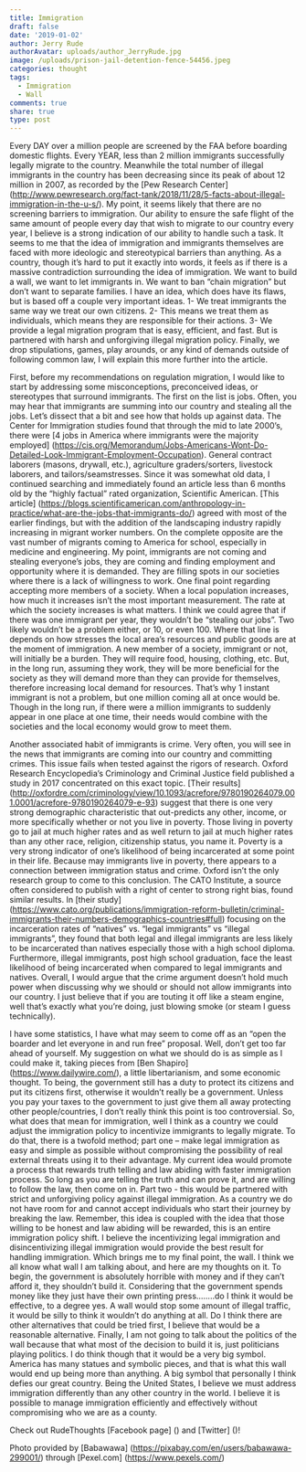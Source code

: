 ```yaml
---
title: Immigration
draft: false
date: '2019-01-02'
author: Jerry Rude
authorAvatar: uploads/author_JerryRude.jpg
image: /uploads/prison-jail-detention-fence-54456.jpeg
categories: thought
tags:
  - Immigration
  - Wall
comments: true
share: true
type: post
---
```

Every DAY over a million people are screened by the FAA before boarding domestic flights. Every YEAR, less than 2 million immigrants successfully legally migrate to the country. Meanwhile the total number of illegal immigrants in the country has been decreasing since its peak of about 12 million in 2007, as recorded by the [Pew Research Center] (http://www.pewresearch.org/fact-tank/2018/11/28/5-facts-about-illegal-immigration-in-the-u-s/). My point, it seems likely that there are no screening barriers to immigration. Our ability to ensure the safe flight of the same amount of people every day that wish to migrate to our country every year, I believe is a strong indication of our ability to handle such a task. It seems to me that the idea of immigration and immigrants themselves are faced with more ideologic and stereotypical barriers than anything. As a country, though it’s hard to put it exactly into words, it feels as if there is a massive contradiction surrounding the idea of immigration. We want to build a wall, we want to let immigrants in. We want to ban “chain migration” but don’t want to separate families. I have an idea, which does have its flaws, but is based off a couple very important ideas. 1- We treat immigrants the same way we treat our own citizens. 2- This means we treat them as individuals, which means they are responsible for their actions. 3- We provide a legal migration program that is easy, efficient, and fast. But is partnered with harsh and unforgiving illegal migration policy. Finally, we drop stipulations, games, play arounds, or any kind of demands outside of following common law, I will explain this more further into the article. 

First, before my recommendations on regulation migration, I would like to start by addressing some misconceptions, preconceived ideas, or stereotypes that surround immigrants. The first on the list is jobs. Often, you may hear that immigrants are summing into our country and stealing all the jobs. Let’s dissect that a bit and see how that holds up against data. The Center for Immigration studies found that through the mid to late 2000’s, there were [4 jobs in America where immigrants were the majority employed] (https://cis.org/Memorandum/Jobs-Americans-Wont-Do-Detailed-Look-Immigrant-Employment-Occupation). General contract laborers (masons, drywall, etc.), agriculture graders/sorters, livestock laborers, and tailors/seamstresses. Since it was somewhat old data, I continued searching and immediately found an article less than 6 months old by the “highly factual” rated organization, Scientific American. [This article] (https://blogs.scientificamerican.com/anthropology-in-practice/what-are-the-jobs-that-immigrants-do/) agreed with most of the earlier findings, but with the addition of the landscaping industry rapidly increasing in migrant worker numbers.  On the complete opposite are the vast number of migrants coming to America for school, especially in medicine and engineering. My point, immigrants are not coming and stealing everyone’s jobs, they are coming and finding employment and opportunity where it is demanded. They are filling spots in our societies where there is a lack of willingness to work. One final point regarding accepting more members of a society. When a local population increases, how much it increases isn’t the most important measurement. The rate at which the society increases is what matters. I think we could agree that if there was one immigrant per year, they wouldn’t be “stealing our jobs”. Two likely wouldn’t be a problem either, or 10, or even 100. Where that line is depends on how stresses the local area’s resources and public goods are at the moment of immigration. A new member of a society, immigrant or not, will initially be a burden. They will require food, housing, clothing, etc. But, in the long run, assuming they work, they will be more beneficial for the society as they will demand more than they can provide for themselves, therefore increasing local demand for resources. That’s why 1 instant immigrant is not a problem, but one million coming all at once would be. Though in the long run, if there were a million immigrants to suddenly appear in one place at one time, their needs would combine with the societies and the local economy would grow to meet them. 

Another associated habit of immigrants is crime. Very often, you will see in the news that immigrants are coming into our country and committing crimes. This issue fails when tested against the rigors of research.   Oxford Research Encyclopedia’s Criminology and Criminal Justice field published a study in 2017 concentrated on this exact topic. [Their results] (http://oxfordre.com/criminology/view/10.1093/acrefore/9780190264079.001.0001/acrefore-9780190264079-e-93) suggest that there is one very strong demographic characteristic that out-predicts any other, income, or more specifically whether or not you live in poverty. Those living in poverty go to jail at much higher rates and as well return to jail at much higher rates than any other race, religion, citizenship status, you name it. Poverty is a very strong indicator of one’s likelihood of being incarcerated at some point in their life. Because may immigrants live in poverty, there appears to a connection between immigration status and crime. Oxford isn’t the only research group to come to this conclusion. The CATO Institute, a source often considered to publish with a right of center to strong right bias, found similar results. In [their study] (https://www.cato.org/publications/immigration-reform-bulletin/criminal-immigrants-their-numbers-demographics-countries#full) focusing on the incarceration rates of “natives” vs. “legal immigrants” vs “illegal immigrants”, they found that both legal and illegal immigrants are less likely to be incarcerated than natives especially those with a high school diploma. Furthermore, illegal immigrants, post high school graduation, face the least likelihood of being incarcerated when compared to legal immigrants and natives.  Overall, I would argue that the crime argument doesn’t hold much power when discussing why we should or should not allow immigrants into our country. I just believe that if you are touting it off like a steam engine, well that’s exactly what you’re doing, just blowing smoke (or steam I guess technically). 

I have some statistics, I have what may seem to come off as an “open the boarder and let everyone in and run free” proposal. Well, don’t get too far ahead of yourself.  My suggestion on what we should do is as simple as I could make it, taking pieces from [Ben Shapiro] (https://www.dailywire.com/), a little libertarianism, and some economic thought. To being, the government still has a duty to protect its citizens and put its citizens first, otherwise it wouldn’t really be a government. Unless you pay your taxes to the government to just give them all away protecting other people/countries, I don’t really think this point is too controversial. So, what does that mean for immigration, well I think as a country we could adjust the immigration policy to incentivize immigrants to legally migrate. To do that, there is a twofold method; part one – make legal immigration as easy and simple as possible without compromising the possibility of real external threats using it to their advantage. My current idea would promote a process that rewards truth telling and law abiding with faster immigration process. So long as you are telling the truth and can prove it, and are willing to follow the law, then come on in. Part two - this would be partnered with strict and unforgiving policy against illegal immigration. As a country we do not have room for and cannot accept individuals who start their journey by breaking the law. Remember, this idea is coupled with the idea that those willing to be honest and law abiding will be rewarded, this is an entire immigration policy shift. I believe the incentivizing legal immigration and disincentivizing illegal immigration would provide the best result for handling immigration. Which brings me to my final point, the wall. I think we all know what wall I am talking about, and here are my thoughts on it. To begin, the government is absolutely horrible with money and if they can’t afford it, they shouldn’t build it. Considering that the government spends money like they just have their own printing press……..do I think it would be effective, to a degree yes. A wall would stop some amount of illegal traffic, it would be silly to think it wouldn’t do anything at all. Do I think there are other alternatives that could be tried first, I believe that would be a reasonable alternative. Finally, I am not going to talk about the politics of the wall because that what most of the decision to build it is, just politicians playing politics. I do think though that it would be a very big symbol. America has many statues and symbolic pieces, and that is what this wall would end up being more than anything. A big symbol that personally I think defies our great country. Being the United States, I believe we must address immigration differently than any other country in the world. I believe it is possible to manage immigration efficiently and effectively without compromising who we are as a county.  

Check out RudeThoughts [Facebook page] () and [Twitter] ()!

Photo provided by [Babawawa] (https://pixabay.com/en/users/babawawa-299001/) through [Pexel.com] (https://www.pexels.com/)
